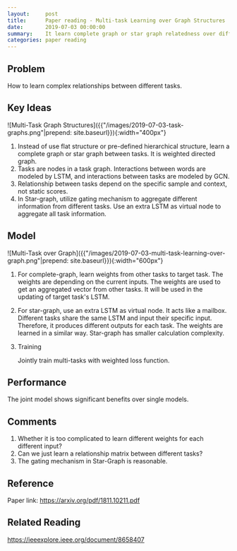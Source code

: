 ```yaml
---
layout:     post
title:      Paper reading - Multi-task Learning over Graph Structures
date:       2019-07-03 00:00:00
summary:    It learn complete graph or star graph relatedness over different tasks.
categories: paper reading
---
```


## Problem

How to learn complex relationships between different tasks.

## Key Ideas

![Multi-Task Graph Structures]({{"/images/2019-07-03-task-graphs.png"|prepend: site.baseurl}}){:width="400px"}

1. Instead of use flat structure or pre-defined hierarchical structure, learn a complete graph or star graph between tasks. It is weighted directed graph.
2. Tasks are nodes in a task graph. Interactions between words are modeled by LSTM, and interactions between tasks are modeled by GCN.
3. Relationship between tasks depend on the specific sample and context, not static scores.
4. In Star-graph, utilize gating mechanism to aggregate different information from different tasks. Use an extra LSTM as virtual node to aggregate all task information.

## Model

![Multi-Task over Graph]({{"/images/2019-07-03-multi-task-learning-over-graph.png"|prepend: site.baseurl}}){:width="600px"}

1. For complete-graph, learn weights from other tasks to target task. The weights are depending on the current inputs. The weights are used to get an aggregated vector from other tasks. It will be used in the updating of target task's LSTM.

2. For star-graph, use an extra LSTM as virtual node. It acts like a mailbox. Different tasks share the same LSTM and input their specific input. Therefore, it produces different outputs for each task. The weights are learned in a similar way. Star-graph has smaller calculation complexity.

3. Training

   Jointly train multi-tasks with weighted loss function.

## Performance

The joint model shows significant benefits over single models.

## Comments

1. Whether it is too complicated to learn different weights for each different input?
2. Can we just learn a relationship matrix between different tasks?
3. The gating mechanism in Star-Graph is reasonable.

## Reference

Paper link: <https://arxiv.org/pdf/1811.10211.pdf>

## Related Reading

<https://ieeexplore.ieee.org/document/8658407>



